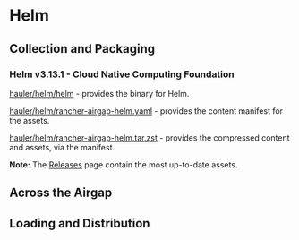 # Helm

## Collection and Packaging

### Helm v3.13.1 - Cloud Native Computing Foundation

[hauler/helm/helm](https://rancher-airgap.s3.amazonaws.com/v1.5.0/hauler/helm/helm) - provides the binary for Helm.

[hauler/helm/rancher-airgap-helm.yaml](https://rancher-airgap.s3.amazonaws.com/v1.5.0/hauler/helm/rancher-airgap-helm.yaml) - provides the content manifest for the assets.

[hauler/helm/rancher-airgap-helm.tar.zst](https://rancher-airgap.s3.amazonaws.com/v1.5.0/hauler/helm/rancher-airgap-helm.tar.zst) - provides the compressed content and assets, via the manifest.

**Note:** The [Releases](https://github.com/zackbradys/rancher-airgap/releases) page contain the most up-to-date assets.

## Across the Airgap

## Loading and Distribution